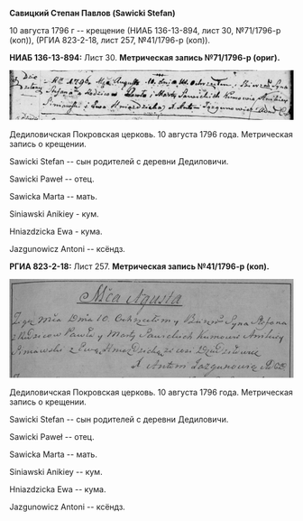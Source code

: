 **Савицкий Степан Павлов (Sawicki Stefan)**

10 августа 1796 г -- крещение (НИАБ 136-13-894, лист 30, №71/1796-р
(коп)), (РГИА 823-2-18, лист 257, №41/1796-р (коп)).

**НИАБ 136-13-894:** Лист 30. **Метрическая запись №71/1796-р (ориг).**

![](./media/5aedcbb459b53a2f87c64bf1b2bb092982dc7e85.png)

Дедиловичская Покровская церковь. 10 августа 1796 года. Метрическая
запись о крещении.

Sawicki Stefan -- сын родителей с деревни Дедиловичи.

Sawicki Paweł -- отец.

Sawicka Marta -- мать.

Siniawski Anikiey - кум.

Hniazdzicka Ewa - кума.

Jazgunowicz Antoni -- ксёндз.

**РГИА 823-2-18:** Лист 257. **Метрическая запись №41/1796-р (коп).**

![](./media/e0557bbe1c3c3c0a9c922263a54ad98b5ad37760.png)

Дедиловичская Покровская церковь. 10 августа 1796 года. Метрическая
запись о крещении.

Sawicki Stefan -- сын родителей с деревни Дедиловичи.

Sawicki Paweł -- отец.

Sawicka Marta -- мать.

Siniawski Anikiey -- кум.

Hniazdzicka Ewa -- кума.

Jazgunowicz Antoni -- ксёндз.
